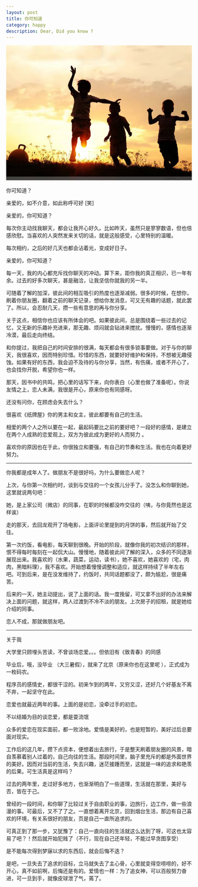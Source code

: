 ```yaml
---
layout: post
title: 你可知道
category: happy
description: Dear, Did you know ?
---
```


![](/images/2016_10/happy.jpg)

你可知道？

亲爱的，如不介意，如此称呼可好 [笑] 

亲爱的，你可知道？

每次你主动找我聊天，都会让我开心好久。比如昨天，虽然只是寥寥数语，但也倍感欣慰。当喜欢的人突然发来关切的话，就是这般感受，心里特别的温暖。

每次相约，之后的好几天也都会沾着光，变成好日子。

亲爱的，你可知道？

每一天，我的内心都充斥找你聊天的冲动。算下来，距你我的真正相识，已一年有余。过去的好多次聊天，甚是融洽，让我坚信你就我的另一半。

可随着了解的加深，彼此间的相互吸引的热度也逐渐减弱。很多的时候，在想你，刷着你朋友圈，翻着之前的聊天记录，想给你发消息，可又无有趣的话题，就此罢了。所以，会忍耐几天，攒一些有意思的再与你分享。

关于这点，相信你也应该有所体会的吧。如果彼此间，总是围绕着一些过去的记忆，又无新的乐趣补充进来，那无趣、烦闷就会钻进来搅扰。慢慢的，感情也逐渐冷漠，最后走向终结。

和你提过，我把自己的时间安排的很满，每天都会有很多锁事要做。对于与你的聊天，我很喜欢，因而特别珍惜。珍惜的东西，就要好好维护和保持，不想被无趣侵蚀。如果有好的东西，我会迫不及待的与你分享，当然，有伤痛，或者不开心了，也会找你开脱，希望你也一样。

那天，因书中的共鸣，把心里的话写下来，向你表白（心里也做了准备呢）。你说 友情之上，恋人未满，我很是开心，原来你也有同感呀。

还没有问你，在顾虑会失去什么？

很喜欢《纸牌屋》你的男主和女主，彼此都要有自己的生活。

相爱的两个人之所以要在一起，最起码要比之前的要好吧？一段好的感情，是建立在两个人成熟的恋爱观上，双方为彼此成为更好的人而努力 。

喜欢你的原因也在于此，你很独立和要强，有自己的节奏和生活。我也在向着更好努力。

---

你我都是成年人了。做朋友不是很好吗，为什么要做恋人呢？

上次，与你第一次相约时，谈到与交往的一个女孩儿分手了。没怎么和你聊到她，这里就说两句吧：

她，是上家公司（微店）的同事，在职的时候都没咋交往的（咦，与你竟然也是这样诶）



走的那天，去回龙观开了场电影，上面评论里提到的月饼的事，然后就开始了交往。

第一次约饭，看电影，每天聊到很晚。开始的阶段，就像你我的初次结识的那样，恨不得每时每刻在一起侃大山。慢慢地，随着彼此间了解的深入，众多的不同逐渐展现出来。我喜欢的（水果，蔬菜，运动，读书），她不喜欢，她喜欢的（宅，肉肉，黑暗料理），我不喜欢。开始想着慢慢调整和适应，就这样持续了半年左右吧。可到后来，是在没发维持了，约饭时，共同话题都没了，颇为尴尬，很是痛苦。

后来的一天，她主动提出，说了上面的话。我一度挽留，可又拿不出好的办法来解决上面的问题，就这样，两人过渡到不冷不淡的朋友。上次房子的招租，就是她给介绍的同事。

恋人不成，那就做朋友吧。

---

关于我

大学里只顾埋头苦读，不曾谈场恋爱。。。但依旧有《致青春》的同感

毕业后，哦，没毕业 （大三暑假），就来了北京（原来你也在这里呢 ），正式成为一枚码农。

程序员的感情史，都很干涩的。初来乍到的两年，又穷又涩，还好几个好基友不离不弃，一起坚守在此。

恋爱也就最近两年的事。上面的是初恋，没牵过手的初恋。

不以结婚为目的谈恋爱，都是耍流氓

众多的爱恋在现实面前，都一败涂地。爱情是美好的，也是短暂的，美好过后总要面对现实。

工作后的这几年，攒下点资本，便想着出去旅行，于是整天刷着朋友圈的风景，暗自羡慕着别人过着的，自己向往的生活。那段时间里，脑子里充斥的都是外面世界的美好。因而对当前的生活，失去兴趣，迷茫接踵而至，这就是一味的追求和艳羡的后果。可生活真是这样吗？

过去的两年里，走过好多地方，也渐渐明白了一些道理，生活就在那里，美好与否，皆在于己。

曾经的一段时间，和你聊了比较过关于自由职业的事，边旅行，边工作，做一些浪漫的事。可最后，又不了了之。一直想着离开北京，回到烟台生活，那边有自己喜欢的环境，有关系很好的朋友，页是自己一直所追求的。

可真正到了那一步，又犹豫了：自己一直向往的生活就这么达到了呀，可这也太容易了吧？！然后就开始犯贱了（不行，现在自己还年轻，不能过早贪图享受）

是不能每次得到梦寐以求的东西后，就会后悔不迭？

是吧，一旦失去了追求的目标，立马就失去了主心骨，心里就变得空唠唠的，好不开心，真不如前啊，后悔还是有的。爱情也一样：为了追女神，可以百般努力奋进，可一旦到手，就像皮球泄了气，蔫了。

